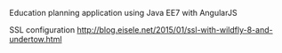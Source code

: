 Education planning application using Java EE7 with AngularJS


SSL configuration
http://blog.eisele.net/2015/01/ssl-with-wildfly-8-and-undertow.html
